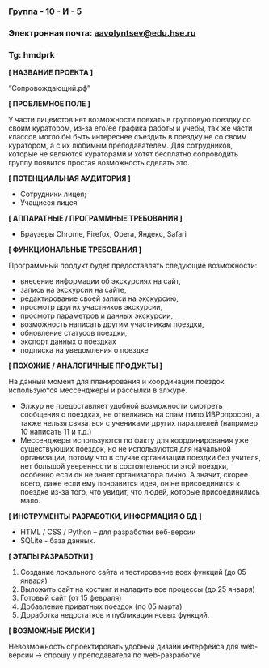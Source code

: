 ### Группа - 10 - И - 5
### Электронная почта: aavolyntsev@edu.hse.ru
### Tg: hmdprk
**[ НАЗВАНИЕ ПРОЕКТА ]**

“Сопровождающий.рф”

**[ ПРОБЛЕМНОЕ ПОЛЕ ]**

У части лицеистов нет возможности поехать в групповую поездку со своим куратором, из-за его/ее графика работы и учебы, так же части классов могло бы быть интереснее съездить в поездку не со своим куратором, а с их любимым преподавателем. Для сотрудников, которые не являются кураторами и хотят бесплатно сопроводить группу появится простая возможность сделать это.

**[ ПОТЕНЦИАЛЬНАЯ АУДИТОРИЯ ]**

- Сотрудники лицея;
- Учащиеся лицея

**[ АППАРАТНЫЕ / ПРОГРАММНЫЕ ТРЕБОВАНИЯ ]**

- Браузеры Chrome, Firefox, Opera, Яндекс, Safari

**[ ФУНКЦИОНАЛЬНЫЕ ТРЕБОВАНИЯ ]**

Программный продукт будет предоставлять следующие возможности:
   - внесение информации об экскурсиях на сайт,
   - запись на экскурсии на сайте,
   - редактирование своей записи на экскурсию,
   - просмотр других участников экскурсии,
   - просмотр параметров и данных экскурсии,
   - возможность написать другим участникам поездки,
   - обновление статусов поездки,
   - экспорт данных о поездках
   - подписка на уведомления о поездке

**[ ПОХОЖИЕ / АНАЛОГИЧНЫЕ ПРОДУКТЫ ]**

На данный момент для планирования и координации поездок используются мессенджеры и рассылки в элжуре. 
- Элжур не предоставляет удобной возможности смотреть сообщения о поездках, не отвелкаясь на спам (типо ИВРопросов), а также нельзя связаться с учениками других параллелей (например 10 написать 11 и т.д.)
- Мессенджеры используются по факту для координирования уже существующих поездок, но не используются для начальной организации, потому что в случае организации поездки без учителя, нет большой уверенности в состоятельности этой поездки,  особенно если он не знает организатора лично. А значит, скорее всего, даже если ему понравится идея, он не присоединится к поездке из-за того, что увидит, что людей, которые присоединились мало.

**[ ИНСТРУМЕНТЫ РАЗРАБОТКИ, ИНФОРМАЦИЯ О БД ]**

- HTML / CSS / Python – для разработки веб-версии
- SQLite - база данных.

**[ ЭТАПЫ РАЗРАБОТКИ ]**

1. Создание локального сайта и тестирование всех функций (до 05 января)
2. Выложить сайт на хостинг и наладить все процессы (до 25 января)
3. Готовый сайт (от 15 февраля)
4. Добавление приватных поездок (по 05 марта)
5. Доработка недостатков и публикация новых функций.

**[ ВОЗМОЖНЫЕ РИСКИ ]**

Невозможность спроектировать удобный дизайн интерфейса для web-версии -> спрошу у преподавателя по web-разработке

